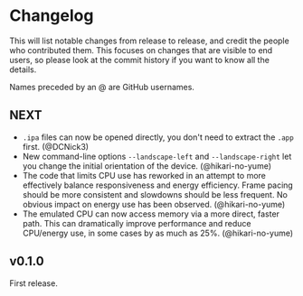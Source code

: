 # Changelog

This will list notable changes from release to release, and credit the people who contributed them. This focuses on changes that are visible to end users, so please look at the commit history if you want to know all the details.

Names preceded by an @ are GitHub usernames.

## NEXT

- `.ipa` files can now be opened directly, you don't need to extract the `.app` first. (@DCNick3)
- New command-line options `--landscape-left` and `--landscape-right` let you change the initial orientation of the device. (@hikari-no-yume)
- The code that limits CPU use has reworked in an attempt to more effectively balance responsiveness and energy efficiency. Frame pacing should be more consistent and slowdowns should be less frequent. No obvious impact on energy use has been observed. (@hikari-no-yume)
- The emulated CPU can now access memory via a more direct, faster path. This can dramatically improve performance and reduce CPU/energy use, in some cases by as much as 25%. (@hikari-no-yume)

## v0.1.0

First release.
